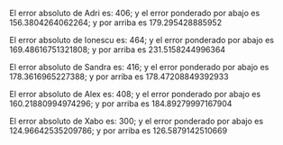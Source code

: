 El error absoluto de Adri es: 406; y el error ponderado por abajo es 156.3804264062264; y por arriba es 179.295428885952 

El error absoluto de Ionescu es: 464; y el error ponderado por abajo es 169.48616751321808; y por arriba es 231.5158244996364 

El error absoluto de Sandra es: 416; y el error ponderado por abajo es 178.3616965227388; y por arriba es 178.47208849392933 

El error absoluto de Alex es: 408; y el error ponderado por abajo es 160.21880994974296; y por arriba es 184.89279997167904 

El error absoluto de Xabo es: 300; y el error ponderado por abajo es 124.96642535209786; y por arriba es 126.5879142510669 

